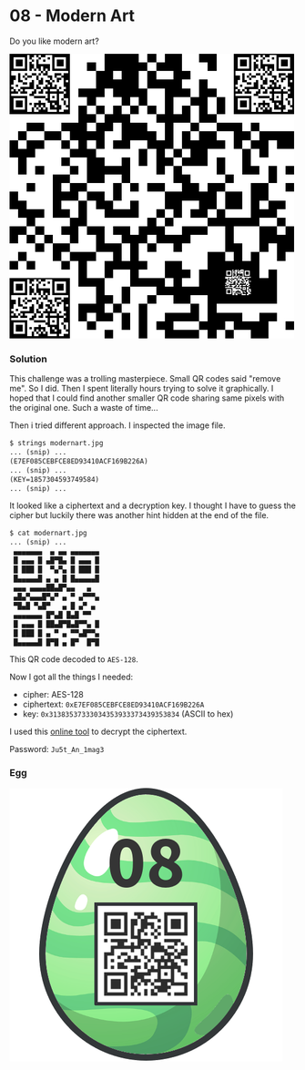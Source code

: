 # 08 - Modern Art

Do you like modern art?

![modernart.jpg](files/modernart.jpg)

### Solution

This challenge was a trolling masterpiece. Small QR codes said "remove me". So I did. Then I spent literally hours trying to solve it graphically. I hoped that I could find another smaller QR code sharing same pixels with the original one. Such a waste of time...

Then i tried different approach. I inspected the image file.  

```
$ strings modernart.jpg
... (snip) ...
(E7EF085CEBFCE8ED93410ACF169B226A)
... (snip) ...
(KEY=1857304593749584)
... (snip) ...
```

It looked like a ciphertext and a decryption key. I thought I have to guess the cipher but luckily there was another hint hidden at the end of the file.

```
$ cat modernart.jpg
... (snip) ...
 ▄▄▄▄▄▄▄  ▄ ▄▄ ▄▄▄▄▄▄▄
 █ ▄▄▄ █ ▄█▀█▄ █ ▄▄▄ █
 █ ███ █  ▀▄▀▄ █ ███ █
 █▄▄▄▄▄█ ▄ ▄ █ █▄▄▄▄▄█
 ▄▄▄ ▄▄▄▄██▄█▀▄▄   ▄
 ▄█▄▀▄▄▄█▀▄▀ ▄ ▀ ▄▀▀▀▄
 ▀█▄█ ▀▄█▀   ▄ █ ▄▀ ▄
 ▄▄▄▄▄▄▄ █▀▄█ █▄█ ▀▀
 █ ▄▄▄ █ ██▄█▀█▄█▀▀▄ █
 █ ███ █ ▄ ▀ ▄ ▀▀▄█▀▀▄
 █▄▄▄▄▄█ █▀█ ▄ █▀  █▀█
```

This QR code decoded to `AES-128`.

Now I got all the things I needed:
  * cipher: AES-128
  * ciphertext: `0xE7EF085CEBFCE8ED93410ACF169B226A`
  * key: `0x31383537333034353933373439353834` (ASCII to hex)

I used this [online tool](http://aes.online-domain-tools.com/) to decrypt the ciphertext.

Password: `Ju5t_An_1mag3`

### Egg

![egg.png](files/egg.png "egg.png")
